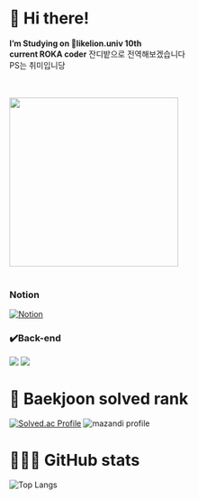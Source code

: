 <div align="left"> 

# 👋 Hi there!
  **I’m Studying on 🦁likelion.univ 10th**<br>
  **current ROKA coder** 잔디밭으로 전역해보겠습니다<br>
  PS는 취미입니당<br>
 
  
  <br><br>
  <img width="300" src="https://img1.daumcdn.net/thumb/R1280x0/?scode=mtistory2&fname=https%3A%2F%2Fblog.kakaocdn.net%2Fdn%2FbQkf1K%2FbtqDPXS1Qyj%2Fompc4qYBOkAS5U1JhNR8b1%2Fimg.gif"/></a>
  </br>
  <br />
### Notion
[![Notion](https://notions-readme-stats.vercel.app/)](https://notions-readme-stats.vercel.app/redirect)
  
### ✔️Back-end
  <img src="https://img.shields.io/badge/Spring-6DB33F?style=flat-square&logo=Spring&logoColor=white"/></a>
  <img src="https://img.shields.io/badge/Spring Boot-6DB33F?style=flat-square&logo=Spring Boot&logoColor=white"/></a>

<!-- **iamseungwoo/iamseungwoo** is a ✨ _special_ ✨ repository because its `README.md` (this file) appears on your GitHub profile.

Here are some ideas to get you started: -->

<!-- - 🔭 I’m currently working on ... -->
<!-- - 🌱 I’m currently learning on 🦁likelion.univ -->
<!-- - 👯 I’m looking to collaborate on ...
- 🤔 I’m looking for help with ...
- 💬 Ask me about ...
- 📫 How to reach me: ...
- 😄 Pronouns: ...
- ⚡ Fun fact: ... -->

<!-- ![iamseungwoo GitHub stats](https://github-readme-stats.vercel.app/api?username=iamseungwoo&show_icons=true&theme=tokyonight)   -->
# 🏅 Baekjoon solved rank
[![Solved.ac Profile](http://mazassumnida.wtf/api/generate_badge?boj=linux)](https://solved.ac/profile/linux)
![mazandi profile](http://mazandi.herokuapp.com/api?handle=linux&theme=warm)
# 👨🏻‍💻 GitHub stats
![Top Langs](https://github-readme-stats.vercel.app/api/top-langs/?username=iamseungwoo&layout=compact&theme=tokyonight)
</div>
